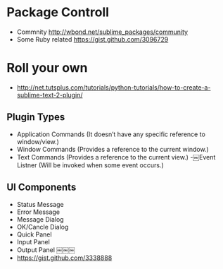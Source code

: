 # Package Controll

- Commnity http://wbond.net/sublime_packages/community
- Some Ruby related https://gist.github.com/3096729

# Roll your own

- http://net.tutsplus.com/tutorials/python-tutorials/how-to-create-a-sublime-text-2-plugin/

## Plugin Types

- Application Commands (It doesn’t have any specific reference to window/view.)
- Window Commands (Provides a reference to the current window.)
- Text Commands (Provides a reference to the current view.)
-￼Event Listner (Will be invoked when some event occurs.)

## UI Components

- Status Message
- Error Message
- Message Dialog
- OK/Cancle Dialog
- Quick Panel
- Input Panel
- Output Panel
￼￼￼
- https://gist.github.com/3338888
